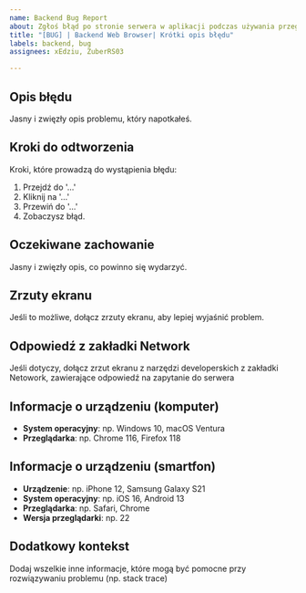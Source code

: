 ```yaml
---
name: Backend Bug Report
about: Zgłoś błąd po stronie serwera w aplikacji podczas używania przeglądarki
title: "[BUG] | Backend Web Browser| Krótki opis błędu"
labels: backend, bug
assignees: xEdziu, ZuberRS03

---
```


## Opis błędu
Jasny i zwięzły opis problemu, który napotkałeś.

## Kroki do odtworzenia
Kroki, które prowadzą do wystąpienia błędu:
1. Przejdź do '...'
2. Kliknij na '...'
3. Przewiń do '...'
4. Zobaczysz błąd.

## Oczekiwane zachowanie
Jasny i zwięzły opis, co powinno się wydarzyć.

## Zrzuty ekranu
Jeśli to możliwe, dołącz zrzuty ekranu, aby lepiej wyjaśnić problem.

## Odpowiedź z zakładki Network
Jeśli dotyczy, dołącz zrzut ekranu z narzędzi developerskich z zakładki Netowork, zawierające odpowiedź na zapytanie do serwera

## Informacje o urządzeniu (komputer)
- **System operacyjny**: np. Windows 10, macOS Ventura
- **Przeglądarka**: np. Chrome 116, Firefox 118

## Informacje o urządzeniu (smartfon)
- **Urządzenie**: np. iPhone 12, Samsung Galaxy S21
- **System operacyjny**: np. iOS 16, Android 13
- **Przeglądarka**: np. Safari, Chrome
- **Wersja przeglądarki**: np. 22

## Dodatkowy kontekst
Dodaj wszelkie inne informacje, które mogą być pomocne przy rozwiązywaniu problemu (np. stack trace)
